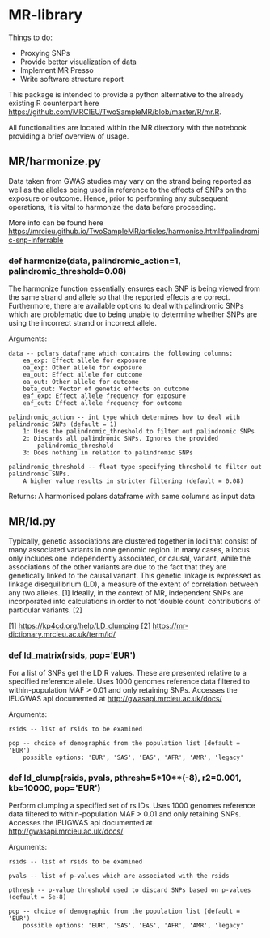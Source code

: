# MR-library

Things to do:
* Proxying SNPs
* Provide better visualization of data
* Implement MR Presso
* Write software structure report


This package is intended to provide a python alternative to the already existing R counterpart here 
https://github.com/MRCIEU/TwoSampleMR/blob/master/R/mr.R.

All functionalities are located within the MR directory with the notebook providing a brief overview of usage.

## MR/harmonize.py
Data taken from GWAS studies may vary on the strand being reported as well as the alleles being used in reference to the effects of SNPs on the exposure or outcome. Hence, prior to performing any subsequent operations, it is vital to harmonize the data before proceeding.

More info can be found here https://mrcieu.github.io/TwoSampleMR/articles/harmonise.html#palindromic-snp-inferrable

### def harmonize(data, palindromic_action=1, palindromic_threshold=0.08)

The harmonize function essentially ensures each SNP is being viewed from the same strand and allele so that the reported effects are correct. Furthermore, there are available options to deal with palindromic SNPs which are problematic due to being unable to determine whether SNPs are using the incorrect strand or incorrect allele.

Arguments:

    data -- polars dataframe which contains the following columns:
        ea_exp: Effect allele for exposure
        oa_exp: Other allele for exposure
        ea_out: Effect allele for outcome
        oa_out: Other allele for outcome
        beta_out: Vector of genetic effects on outcome
        eaf_exp: Effect allele frequency for exposure
        eaf_out: Effect allele frequency for outcome

    palindromic_action -- int type which determines how to deal with palindromic SNPs (default = 1)
        1: Uses the palindromic_threshold to filter out palindromic SNPs
        2: Discards all palindromic SNPs. Ignores the provided 
            palindromic_threshold
        3: Does nothing in relation to palindromic SNPs

    palindromic_threshold -- float type specifying threshold to filter out palindromic SNPs. 
        A higher value results in stricter filtering (default = 0.08)

Returns: A harmonised polars dataframe with same columns as input data


## MR/ld.py
Typically, genetic associations are clustered together in loci that consist of many associated variants in one genomic region. In many cases, a locus only includes one independently associated, or causal, variant, while the associations of the other variants are due to the fact that they are genetically linked to the causal variant. This genetic linkage is expressed as linkage disequilibrium (LD), a measure of the extent of correlation between any two alleles. [1] Ideally, in the context of MR, independent SNPs are incorporated into calculations in order to not ‘double count’ contributions of particular variants. [2]

[1] https://kp4cd.org/help/LD_clumping
[2] https://mr-dictionary.mrcieu.ac.uk/term/ld/

### def ld_matrix(rsids, pop='EUR')
For a list of SNPs get the LD R values. These are presented relative to a specified reference allele.
Uses 1000 genomes reference data filtered to within-population MAF > 0.01 and only retaining SNPs.
Accesses the IEUGWAS api documented at http://gwasapi.mrcieu.ac.uk/docs/

Arguments:

    rsids -- list of rsids to be examined

    pop -- choice of demographic from the population list (default = 'EUR')
        possible options: 'EUR', 'SAS', 'EAS', 'AFR', 'AMR', 'legacy'


### def ld_clump(rsids, pvals, pthresh=5*10**(-8), r2=0.001, kb=10000, pop='EUR')
Perform clumping a specified set of rs IDs. Uses 1000 genomes reference data filtered to within-population MAF > 0.01 and only retaining SNPs. Accesses the IEUGWAS api documented at http://gwasapi.mrcieu.ac.uk/docs/

Arguments:

    rsids -- list of rsids to be examined

    pvals -- list of p-values which are associated with the rsids

    pthresh -- p-value threshold used to discard SNPs based on p-values (default = 5e-8)

    pop -- choice of demographic from the population list (default = 'EUR')
        possible options: 'EUR', 'SAS', 'EAS', 'AFR', 'AMR', 'legacy'
